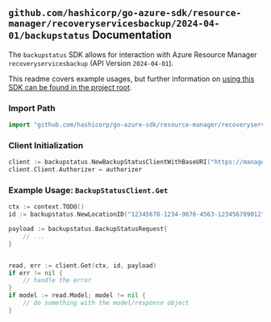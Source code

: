 
## `github.com/hashicorp/go-azure-sdk/resource-manager/recoveryservicesbackup/2024-04-01/backupstatus` Documentation

The `backupstatus` SDK allows for interaction with Azure Resource Manager `recoveryservicesbackup` (API Version `2024-04-01`).

This readme covers example usages, but further information on [using this SDK can be found in the project root](https://github.com/hashicorp/go-azure-sdk/tree/main/docs).

### Import Path

```go
import "github.com/hashicorp/go-azure-sdk/resource-manager/recoveryservicesbackup/2024-04-01/backupstatus"
```


### Client Initialization

```go
client := backupstatus.NewBackupStatusClientWithBaseURI("https://management.azure.com")
client.Client.Authorizer = authorizer
```


### Example Usage: `BackupStatusClient.Get`

```go
ctx := context.TODO()
id := backupstatus.NewLocationID("12345678-1234-9876-4563-123456789012", "azureRegion")

payload := backupstatus.BackupStatusRequest{
	// ...
}


read, err := client.Get(ctx, id, payload)
if err != nil {
	// handle the error
}
if model := read.Model; model != nil {
	// do something with the model/response object
}
```
